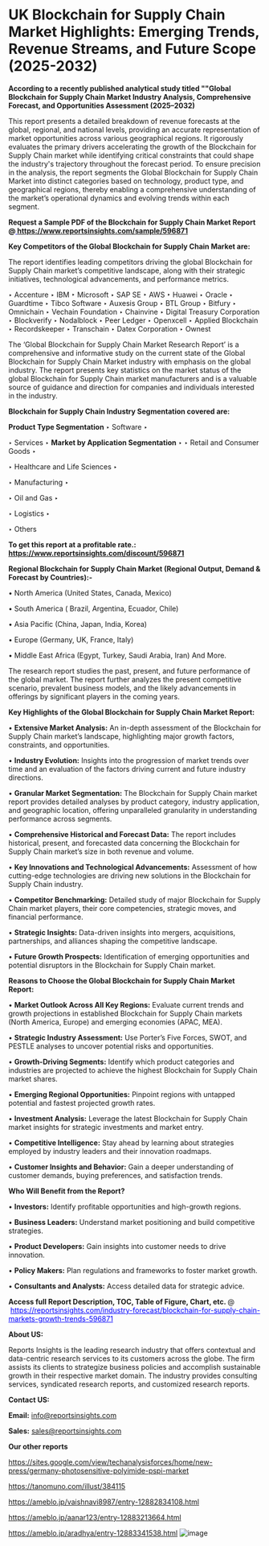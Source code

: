 # UK Blockchain for Supply Chain Market Highlights: Emerging Trends, Revenue Streams, and Future Scope (2025-2032)

<strong>According to a recently published analytical study titled ""Global Blockchain for Supply Chain Market Industry Analysis, Comprehensive Forecast, and Opportunities Assessment (2025–2032)</strong>

This report presents a detailed breakdown of revenue forecasts at the global, regional, and national levels, providing an accurate representation of market opportunities across various geographical regions. It rigorously evaluates the primary drivers accelerating the growth of the Blockchain for Supply Chain market while identifying critical constraints that could shape the industry's trajectory throughout the forecast period. To ensure precision in the analysis, the report segments the Global Blockchain for Supply Chain Market into distinct categories based on technology, product type, and geographical regions, thereby enabling a comprehensive understanding of the market’s operational dynamics and evolving trends within each segment.

<strong>Request a Sample PDF of the Blockchain for Supply Chain Market Report </strong><strong>@<a href=https://www.reportsinsights.com/sample/596871 style=color:#0000ff;> https://www.reportsinsights.com/sample/596871</a></strong></font>

<strong>Key Competitors of the Global Blockchain for Supply Chain Market are:</strong>

The report identifies leading competitors driving the global Blockchain for Supply Chain market’s competitive landscape, along with their strategic initiatives, technological advancements, and performance metrics.

‣ Accenture
‣ IBM
‣ Microsoft
‣ SAP SE
‣ AWS
‣ Huawei
‣ Oracle
‣ Guardtime
‣ Tibco Software
‣ Auxesis Group
‣ BTL Group
‣ Bitfury
‣ Omnichain
‣ Vechain Foundation
‣ Chainvine
‣ Digital Treasury Corporation
‣ Blockverify
‣ Nodalblock
‣ Peer Ledger
‣ Openxcell
‣ Applied Blockchain
‣ Recordskeeper
‣ Transchain
‣ Datex Corporation
‣ Ownest

The ‘Global Blockchain for Supply Chain Market Research Report’ is a comprehensive and informative study on the current state of the Global Blockchain for Supply Chain Market industry with emphasis on the global industry. The report presents key statistics on the market status of the global Blockchain for Supply Chain market manufacturers and is a valuable source of guidance and direction for companies and individuals interested in the industry.

<strong>Blockchain for Supply Chain Industry Segmentation covered are:</strong>

<strong>Product Type Segmentation</strong>
‣
Software
‣ 

‣ Services
‣ 
<strong>Market by Application Segmentation</strong>
‣
‣  Retail and Consumer Goods
‣ 

‣ Healthcare and Life Sciences
‣ 

‣ Manufacturing
‣ 

‣ Oil and Gas
‣ 

‣ Logistics
‣ 

‣ Others

<strong>To get this report at a profitable rate.: <a href=https://www.reportsinsights.com/discount/596871 style=color:#0000ff;>https://www.reportsinsights.com/discount/596871</a></strong></font>

<strong>Regional Blockchain for Supply Chain Market (Regional Output, Demand &amp; Forecast by Countries):-</strong>

• North America (United States, Canada, Mexico)

• South America ( Brazil, Argentina, Ecuador, Chile)

• Asia Pacific (China, Japan, India, Korea)

• Europe (Germany, UK, France, Italy)

• Middle East Africa (Egypt, Turkey, Saudi Arabia, Iran) And More.

The research report studies the past, present, and future performance of the global market. The report further analyzes the present competitive scenario, prevalent business models, and the likely advancements in offerings by significant players in the coming years.

<strong>Key Highlights of the Global Blockchain for Supply Chain Market Report:</strong>

• <strong>Extensive Market Analysis:</strong> An in-depth assessment of the Blockchain for Supply Chain market’s landscape, highlighting major growth factors, constraints, and opportunities.

• <strong>Industry Evolution:</strong> Insights into the progression of market trends over time and an evaluation of the factors driving current and future industry directions.

• <strong>Granular Market Segmentation:</strong> The Blockchain for Supply Chain market report provides detailed analyses by product category, industry application, and geographic location, offering unparalleled granularity in understanding performance across segments.

• <strong>Comprehensive Historical and Forecast Data:</strong> The report includes historical, present, and forecasted data concerning the Blockchain for Supply Chain market’s size in both revenue and volume.

• <strong>Key Innovations and Technological Advancements:</strong> Assessment of how cutting-edge technologies are driving new solutions in the Blockchain for Supply Chain industry.

• <strong>Competitor Benchmarking:</strong> Detailed study of major Blockchain for Supply Chain market players, their core competencies, strategic moves, and financial performance.

• <strong>Strategic Insights:</strong> Data-driven insights into mergers, acquisitions, partnerships, and alliances shaping the competitive landscape.

• <strong>Future Growth Prospects:</strong> Identification of emerging opportunities and potential disruptors in the Blockchain for Supply Chain market.

<strong>Reasons to Choose the Global Blockchain for Supply Chain Market Report:</strong>

• <strong>Market Outlook Across All Key Regions:</strong> Evaluate current trends and growth projections in established Blockchain for Supply Chain markets (North America, Europe) and emerging economies (APAC, MEA).

• <strong>Strategic Industry Assessment:</strong> Use Porter’s Five Forces, SWOT, and PESTLE analyses to uncover potential risks and opportunities.

• <strong>Growth-Driving Segments:</strong> Identify which product categories and industries are projected to achieve the highest Blockchain for Supply Chain market shares.

• <strong>Emerging Regional Opportunities:</strong> Pinpoint regions with untapped potential and fastest projected growth rates.

• <strong>Investment Analysis:</strong> Leverage the latest Blockchain for Supply Chain market insights for strategic investments and market entry.

• <strong>Competitive Intelligence:</strong> Stay ahead by learning about strategies employed by industry leaders and their innovation roadmaps.

• <strong>Customer Insights and Behavior:</strong> Gain a deeper understanding of customer demands, buying preferences, and satisfaction trends.

<strong>Who Will Benefit from the Report?</strong>

• <strong>Investors:</strong> Identify profitable opportunities and high-growth regions.

• <strong>Business Leaders:</strong> Understand market positioning and build competitive strategies.

• <strong>Product Developers:</strong> Gain insights into customer needs to drive innovation.

• <strong>Policy Makers:</strong> Plan regulations and frameworks to foster market growth.

• <strong>Consultants and Analysts:</strong> Access detailed data for strategic advice.
</ul>
<strong>Access full Report Description, TOC, Table of Figure, Chart, etc. </strong>@  <a href=https://reportsinsights.com/industry-forecast/blockchain-for-supply-chain-markets-growth-trends-596871 style=color:#0000ff;>https://reportsinsights.com/industry-forecast/blockchain-for-supply-chain-markets-growth-trends-596871</a></font>

<strong><strong>About US</strong>:</strong>

Reports Insights is the leading research industry that offers contextual and data-centric research services to its customers across the globe. The firm assists its clients to strategize business policies and accomplish sustainable growth in their respective market domain. The industry provides consulting services, syndicated research reports, and customized research reports.

<strong>Contact US:</strong>

<p class=""""><b>Email:</b> <a href=mailto:info@reportsinsights.com>info@reportsinsights.com</a></p>
<p class=""""><b>Sales:</b> <a href=mailto:sales@reportsinsights.com>sales@reportsinsights.com</a></p>

<strong>Our other reports</strong>

<a href=https://sites.google.com/view/techanalysisforces/home/new-press/germany-photosensitive-polyimide-pspi-market>https://sites.google.com/view/techanalysisforces/home/new-press/germany-photosensitive-polyimide-pspi-market</a>

<a href=https://tanomuno.com/illust/384115>https://tanomuno.com/illust/384115</a>

<a href=https://ameblo.jp/vaishnavi8987/entry-12882834108.html>https://ameblo.jp/vaishnavi8987/entry-12882834108.html</a>

<a href=https://ameblo.jp/aanar123/entry-12883213664.html>https://ameblo.jp/aanar123/entry-12883213664.html</a>

<a href=https://ameblo.jp/aradhya/entry-12883341538.html>https://ameblo.jp/aradhya/entry-12883341538.html</a>
![image](https://github.com/user-attachments/assets/06ded09f-97e3-4908-92d8-26f0260cc408)
